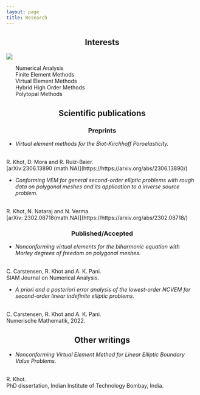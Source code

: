 ```yaml
---
layout: page
title: Research
---
```

<h2 class="message" align="center">Interests</h2>

<div id="gallery-container">
    <div class='textblock'>
        <img src="{{ site.baseurl}}/research_imgs/spl.png" class="gallery-thumb" />
        <ul style="list-style-type:none;">
        	<li class="hover-item">Numerical Analysis </li>
        	<li class="hover-item">Finite Element Methods </li>
        	<li class="hover-item">Virtual Element Methods  </li>
        	<li class="hover-item">Hybrid High Order Methods  </li>
        	<li class="hover-item">Polytopal Methods  </li>
        </ul>
    </div>
</div>

<!--
<a class="hover-img">Multivariate splines<img src="http://placehold.it/150x150" alt="image" height="170"></a>
<a class="hover-img">Isogeometric Analysis<img src="http://placehold.it/150x150" alt="image" height="280"></a>
<a class="hover-img">Computer-aided geometric design<img src="http://placehold.it/150x150" alt="image" height="280"></a>

<a class="hover-img">Structure-preserving discretizations<img src="http://placehold.it/150x150" alt="image" height="170"></a>
<a href="https://www.tudelft.nl/en/ai/machina/">Scientific machine learning</a>
-->


<h2 class="message" align="center">Scientific publications</h2>
<h3 align="center">Preprints</h3>



* <i>Virtual element methods for the Biot-Kirchhoff Poroelasticity.</i>
<br>
R. Khot, D. Mora and R. Ruiz-Baier.
<br>
[arXiv:2306.13890 (math.NA)](https://https://arxiv.org/abs/2306.13890/)

* <i>Conforming VEM for general second-order elliptic problems with rough data on polygonal meshes and its application to a inverse
source problem.</i>
<br>
R. Khot, N. Nataraj and N. Verma.
<br>
[arXiv: 2302.08718(math.NA)](https://https://arxiv.org/abs/2302.08718/)


<h3 align="center">Published/Accepted</h3>

* <i>Nonconforming virtual elements for the biharmonic equation with Morley degrees of freedom on polygonal meshes.</i>
<br>
C. Carstensen, R. Khot and A. K. Pani.
<br>
SIAM Journal on Numerical Analysis.


* <i>A priori and a posteriori error analysis of the lowest-order NCVEM for second-order linear indefinite elliptic problems.</i>
<br>
C. Carstensen, R. Khot and A. K. Pani.
<br>
Numerische Mathematik, 2022.

<h2 class="message" align="center">Other writings</h2>


* <i>Nonconforming Virtual Element Method for Linear Elliptic Boundary
Value Problems.</i>
<br>
R. Khot.
<br>
PhD dissertation, Indian Institute of Technology Bombay, India.
